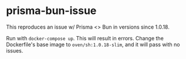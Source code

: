 # prisma-bun-issue
This reproduces an issue w/ Prisma <> Bun in versions since 1.0.18.

Run with `docker-compose up`. This will result in errors. Change the Dockerfile's base image to `oven/sh:1.0.18-slim`, and it will pass with no issues.

